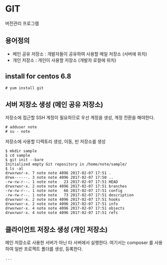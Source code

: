 # GIT 

버전관리 프로그램

## 용어정의

- 메인 공유 저장소 : 개발자들이 공유하여 사용할 메일 저장소 (서버에 위치)
- 개인 저장소 : 개인이 사용할 저장소 (개발자 로컬에 위치)

## install for centos 6.8

```linux
# yum install git 
```

## 서버 저장소 생성 (메인 공유 저장소)

저장소에 접근할 SSH 계정이 필요하므로 우선 계정을 생성, 계정 전환을 해야한다.

```linux
# adduser note		
# su - note
```

저장소에 사용할 디렉토리 생성, 이동, 빈 저장소를 생성
		
```linux	
$ mkdir sample			
$ cd sample		 	
$ git init --bare
Initialized empty Git repository in /home/note/sample/	
$ ls -al
drwxrwxr-x. 7 note note 4096 2017-02-07 17:51 .
drwx------. 3 note note 4096 2017-02-07 17:50 ..
-rw-rw-r--. 1 note note   23 2017-02-07 17:51 HEAD
drwxrwxr-x. 2 note note 4096 2017-02-07 17:51 branches
-rw-rw-r--. 1 note note   66 2017-02-07 17:51 config
-rw-rw-r--. 1 note note   73 2017-02-07 17:51 description
drwxrwxr-x. 2 note note 4096 2017-02-07 17:51 hooks
drwxrwxr-x. 2 note note 4096 2017-02-07 17:51 info
drwxrwxr-x. 4 note note 4096 2017-02-07 17:51 objects
drwxrwxr-x. 4 note note 4096 2017-02-07 17:51 refs
```

## 클라이언트 저장소 생성 (개인 저장소)

메인 저장소로 사용한 서버가 아닌 타 서버에서 실행한다. 여기서는 composer 를 사용하여 일반 프로젝트 폴더를 생성, 등록한다.

```linux
...
```